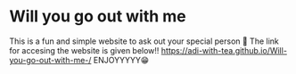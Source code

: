 # Will you go out with me
This is a fun and simple website to ask out your special person 🤭
The link for accesing the website is given below!!
https://adi-with-tea.github.io/Will-you-go-out-with-me-/
ENJOYYYYY😁
